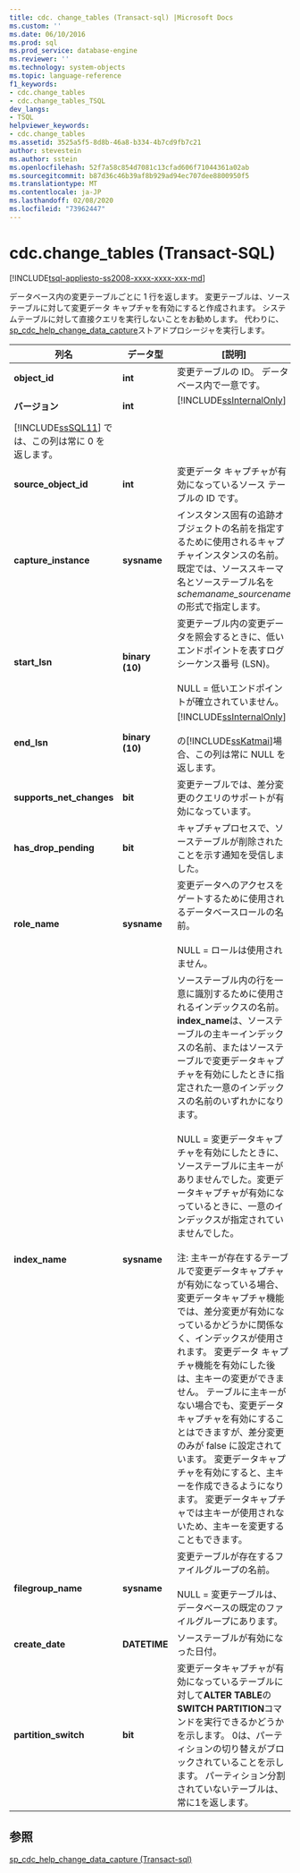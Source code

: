 ```yaml
---
title: cdc. change_tables (Transact-sql) |Microsoft Docs
ms.custom: ''
ms.date: 06/10/2016
ms.prod: sql
ms.prod_service: database-engine
ms.reviewer: ''
ms.technology: system-objects
ms.topic: language-reference
f1_keywords:
- cdc.change_tables
- cdc.change_tables_TSQL
dev_langs:
- TSQL
helpviewer_keywords:
- cdc.change_tables
ms.assetid: 3525a5f5-8d8b-46a8-b334-4b7cd9fb7c21
author: stevestein
ms.author: sstein
ms.openlocfilehash: 52f7a58c854d7081c13cfad606f71044361a02ab
ms.sourcegitcommit: b87d36c46b39af8b929ad94ec707dee8800950f5
ms.translationtype: MT
ms.contentlocale: ja-JP
ms.lasthandoff: 02/08/2020
ms.locfileid: "73962447"
---
```

# <a name="cdcchange_tables-transact-sql"></a>cdc.change_tables (Transact-SQL)
[!INCLUDE[tsql-appliesto-ss2008-xxxx-xxxx-xxx-md](../../includes/tsql-appliesto-ss2008-xxxx-xxxx-xxx-md.md)]

  データベース内の変更テーブルごとに 1 行を返します。 変更テーブルは、ソース テーブルに対して変更データ キャプチャを有効にすると作成されます。 システムテーブルに対して直接クエリを実行しないことをお勧めします。 代わりに、 [sp_cdc_help_change_data_capture](../../relational-databases/system-stored-procedures/sys-sp-cdc-help-change-data-capture-transact-sql.md)ストアドプロシージャを実行します。  

|列名|データ型|[説明]|  
|-----------------|---------------|-----------------|  
|**object_id**|**int**|変更テーブルの ID。 データベース内で一意です。|  
|**バージョン**|**int**|[!INCLUDE[ssInternalOnly](../../includes/ssinternalonly-md.md)]<br /><br /> 
  [!INCLUDE[ssSQL11](../../includes/sssql11-md.md)] では、この列は常に 0 を返します。|  
|**source_object_id**|**int**|変更データ キャプチャが有効になっているソース テーブルの ID です。|  
|**capture_instance**|**sysname**|インスタンス固有の追跡オブジェクトの名前を指定するために使用されるキャプチャインスタンスの名前。 既定では、ソーススキーマ名とソーステーブル名を*schemaname_sourcename*の形式で指定します。|  
|**start_lsn**|**binary (10)**|変更テーブル内の変更データを照会するときに、低いエンドポイントを表すログシーケンス番号 (LSN)。<br /><br /> NULL = 低いエンドポイントが確立されていません。|  
|**end_lsn**|**binary (10)**|[!INCLUDE[ssInternalOnly](../../includes/ssinternalonly-md.md)]<br /><br /> の[!INCLUDE[ssKatmai](../../includes/sskatmai-md.md)]場合、この列は常に NULL を返します。|  
|**supports_net_changes**|**bit**|変更テーブルでは、差分変更のクエリのサポートが有効になっています。|  
|**has_drop_pending**|**bit**|キャプチャプロセスで、ソーステーブルが削除されたことを示す通知を受信しました。|  
|**role_name**|**sysname**|変更データへのアクセスをゲートするために使用されるデータベースロールの名前。<br /><br /> NULL = ロールは使用されません。|  
|**index_name**|**sysname**|ソーステーブル内の行を一意に識別するために使用されるインデックスの名前。 **index_name**は、ソーステーブルの主キーインデックスの名前、またはソーステーブルで変更データキャプチャを有効にしたときに指定された一意のインデックスの名前のいずれかになります。<br /><br /> NULL = 変更データキャプチャを有効にしたときに、ソーステーブルに主キーがありませんでした。変更データキャプチャが有効になっているときに、一意のインデックスが指定されていませんでした。<br /><br /> 注: 主キーが存在するテーブルで変更データキャプチャが有効になっている場合、変更データキャプチャ機能では、差分変更が有効になっているかどうかに関係なく、インデックスが使用されます。 変更データ キャプチャ機能を有効にした後は、主キーの変更ができません。 テーブルに主キーがない場合でも、変更データキャプチャを有効にすることはできますが、差分変更のみが false に設定されています。 変更データキャプチャを有効にすると、主キーを作成できるようになります。 変更データキャプチャでは主キーが使用されないため、主キーを変更することもできます。|  
|**filegroup_name**|**sysname**|変更テーブルが存在するファイルグループの名前。<br /><br /> NULL = 変更テーブルは、データベースの既定のファイルグループにあります。|  
|**create_date**|**DATETIME**|ソーステーブルが有効になった日付。|  
|**partition_switch**|**bit**|変更データキャプチャが有効になっているテーブルに対して**ALTER TABLE**の**SWITCH PARTITION**コマンドを実行できるかどうかを示します。 0は、パーティションの切り替えがブロックされていることを示します。 パーティション分割されていないテーブルは、常に1を返します。|  
  
## <a name="see-also"></a>参照  
 [sp_cdc_help_change_data_capture &#40;Transact-sql&#41;](../../relational-databases/system-stored-procedures/sys-sp-cdc-help-change-data-capture-transact-sql.md)  
  
  
